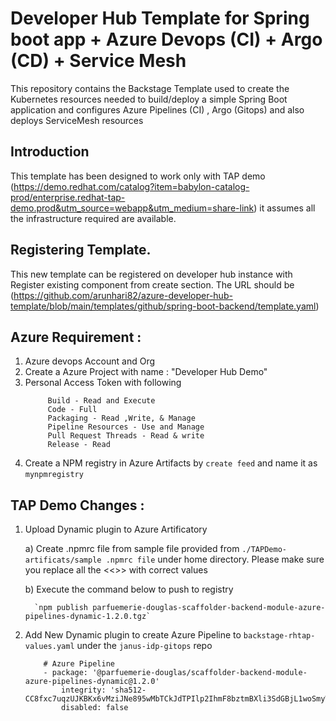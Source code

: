 # Developer Hub Template for Spring boot app + Azure Devops (CI) + Argo (CD) + Service Mesh

This repository contains the Backstage Template used to create the Kubernetes resources needed to build/deploy a simple Spring Boot application and configures Azure Pipelines (CI) , Argo (Gitops) and also deploys ServiceMesh resources

## Introduction 
This template has been designed to work only with TAP demo (https://demo.redhat.com/catalog?item=babylon-catalog-prod/enterprise.redhat-tap-demo.prod&utm_source=webapp&utm_medium=share-link) it assumes all the infrastructure required are available.

## Registering Template.

This new template can be registered on developer hub instance with Register existing component from create section. The URL should be (https://github.com/arunhari82/azure-developer-hub-template/blob/main/templates/github/spring-boot-backend/template.yaml)

## Azure Requirement :

  1) Azure devops Account and Org
  2) Create a Azure Project with name : "Developer Hub Demo"
  3) Personal Access Token with following 
       ``` 
            Build - Read and Execute
            Code - Full
            Packaging - Read ,Write, & Manage
            Pipeline Resources - Use and Manage
            Pull Request Threads - Read & write
            Release - Read
        ```
   4) Create a NPM registry in Azure Artifacts by `create feed` and name it as `mynpmregistry`

## TAP Demo Changes : 

   1) Upload Dynamic plugin to Azure Artificatory
   
      a) Create .npmrc file from sample file provided from `./TAPDemo-artificats/sample .npmrc file` under home directory. Please make sure you replace all the <<>> with correct values

      b) Execute the command below to push to registry

            `npm publish parfuemerie-douglas-scaffolder-backend-module-azure-pipelines-dynamic-1.2.0.tgz`


   
   2) Add New Dynamic plugin to create Azure Pipeline to `backstage-rhtap-values.yaml` under the `janus-idp-gitops` repo
        ```
            # Azure Pipeline
            - package: '@parfuemerie-douglas/scaffolder-backend-module-azure-pipelines-dynamic@1.2.0'
                integrity: 'sha512-CC8fxc7uqzUJKBKx6vMziJNe895wMbTCkJdTPIlp2IhmF8bztmBXli3SdGBjL1woSmyW0A30u0OSF3ZqLTZh5g=='
                disabled: false
        ```        
            